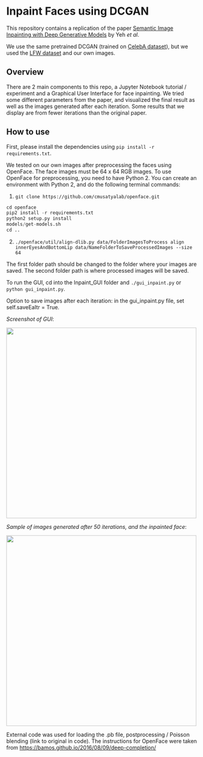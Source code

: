 # Inpaint Faces using DCGAN
This repository contains a replication of the paper [Semantic Image Inpainting with Deep Generative Models](https://arxiv.org/pdf/1607.07539.pdf) by Yeh _et al_.

We use the same pretrained DCGAN (trained on [CelebA dataset](http://mmlab.ie.cuhk.edu.hk/projects/CelebA.html)), but we used the [LFW dataset](http://vis-www.cs.umass.edu/lfw/) and our own images.

## Overview
There are 2 main components to this repo, a Jupyter Notebook tutorial / experiment and a Graphical User Interface for face inpainting. We tried some different parameters from the paper, and visualized the final result as well as the images generated after each iteration. Some results that we display are from fewer iterations than the original paper. 


## How to use
First, please install the dependencies using `pip install -r requirements.txt`.

We tested on our own images after preprocessing the faces using OpenFace. The face images must be 64 x 64 RGB images.
To use OpenFace for preprocessing, you need to have Python 2. You can create an environment with Python 2, and do the following terminal commands:

1. `git clone https://github.com/cmusatyalab/openface.git`

```python
cd openface
pip2 install -r requirements.txt
python2 setup.py install
models/get-models.sh
cd ..
```


2. `./openface/util/align-dlib.py data/FolderImagesToProcess align innerEyesAndBottomLip data/NameFolderToSaveProcessedImages --size 64`

The first folder path should be changed to the folder where your images are saved. The second folder path is where processed images will be saved.


To run the GUI, cd into the Inpaint_GUI folder and `./gui_inpaint.py` or `python gui_inpaint.py`.

Option to save images after each iteration: in the gui_inpaint.py file, set self.saveEaItr = True. 



*Screenshot of GUI*:

<img src="https://github.com/nlune/DCGAN-Face-Inpainting/blob/master/src/display_images/gui_screenshot.png" width="500"/>



*Sample of images generated after 50 iterations, and the inpainted face*:

<img src="https://github.com/nlune/DCGAN-Face-Inpainting/blob/master/src/display_images/traverse_manifold.png" width="500"/>



External code was used for loading the .pb file, postprocessing / Poisson blending (link to original in code). The instructions for OpenFace were taken from https://bamos.github.io/2016/08/09/deep-completion/

